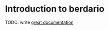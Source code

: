 # Introduction to berdario

TODO: write [great documentation](http://jacobian.org/writing/great-documentation/what-to-write/)
